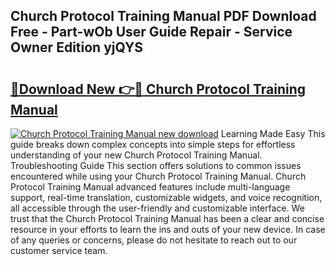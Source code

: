 ## Church Protocol Training Manual PDF Download Free - Part-wOb User Guide Repair - Service Owner Edition yjQYS

# <h2><a href="http://bc1169.oget.top/?id=Church+Protocol+Training+Manual">🔗Download New 👉🔴 Church Protocol Training Manual</a></h2>

[![Church Protocol Training Manual new download](https://i.imgur.com/5g1atiW.png)](http://bc1169.oget.top/?id=Church+Protocol+Training+Manual)
Learning Made Easy This guide breaks down complex concepts into simple steps for effortless understanding of your new Church Protocol Training Manual. Troubleshooting Guide This section offers solutions to common issues encountered while using your Church Protocol Training Manual. Church Protocol Training Manual advanced features include multi-language support, real-time translation, customizable widgets, and voice recognition, all accessible through the user-friendly and customizable interface. We trust that the Church Protocol Training Manual has been a clear and concise resource in your efforts to learn the ins and outs of your new device. In case of any queries or concerns, please do not hesitate to reach out to our customer service team.
